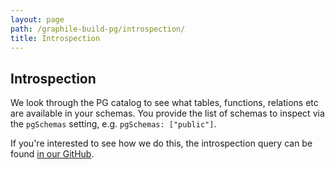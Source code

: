 ```yaml
---
layout: page
path: /graphile-build-pg/introspection/
title: Introspection
---
```


## Introspection

We look through the PG catalog to see what tables, functions, relations etc are
available in your schemas. You provide the list of schemas to inspect via the
`pgSchemas` setting, e.g. `pgSchemas: ["public"]`.

If you're interested to see how we do this, the introspection query can be
found [in our
GitHub](https://github.com/graphile/graphile-build/blob/master/packages/graphile-build-pg/res/introspection-query.sql).
